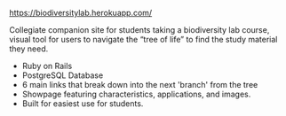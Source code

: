 https://biodiversitylab.herokuapp.com/

Collegiate companion site for students taking a biodiversity lab course, visual tool for users to navigate the “tree of life” to find the study material they need.

* Ruby on Rails
* PostgreSQL Database
* 6 main links that break down into the next 'branch' from the tree
* Showpage featuring characteristics, applications, and images.
* Built for easiest use for students.
